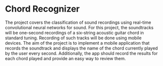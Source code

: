 # Chord Recognizer

The project covers the classification of sound recordings using real-time convolutional neural networks for sound. For this project, the soundtracks will be one-second recordings of a six-string acoustic guitar chord in standard tuning. Recording of such tracks will be done using mobile devices. The aim of the project is to implement a mobile application that records the soundtrack and displays the name of the chord currently played by the user every second. Additionally, the app should record the results for each chord played and provide an easy way to review them.